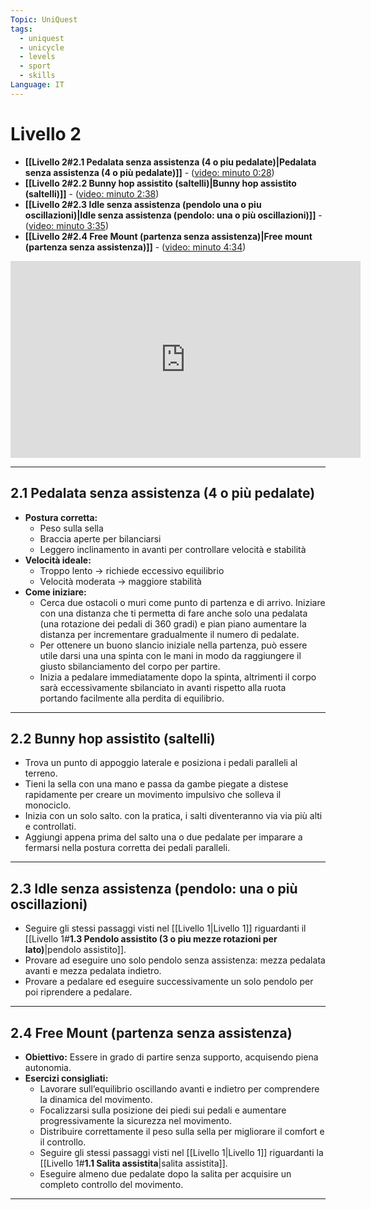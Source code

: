 ```yaml
---
Topic: UniQuest
tags:
  - uniquest
  - unicycle
  - levels
  - sport
  - skills
Language: IT
---
```

# **Livello 2**

- **[[Livello 2#**2.1 Pedalata senza assistenza (4 o piu pedalate)**|Pedalata senza assistenza (4 o più pedalate)]]** - ([video: minuto 0:28](https://www.youtube.com/watch?v=ss8iPrDfTs0&list=PL-cykddDwi53A0l5YuAIzl0sLa4y5eED_&index=2&t=28s))
- **[[Livello 2#**2.2 Bunny hop assistito (saltelli)**|Bunny hop assistito (saltelli)]]** - ([video: minuto 2:38](https://www.youtube.com/watch?v=ss8iPrDfTs0&list=PL-cykddDwi53A0l5YuAIzl0sLa4y5eED_&index=2&t=158s)) 
- **[[Livello 2#**2.3 Idle senza assistenza (pendolo una o piu oscillazioni)**|Idle senza assistenza (pendolo: una o più oscillazioni)]]** - ([video: minuto 3:35](https://www.youtube.com/watch?v=ss8iPrDfTs0&list=PL-cykddDwi53A0l5YuAIzl0sLa4y5eED_&index=2&t=215s))
- **[[Livello 2#**2.4 Free Mount (partenza senza assistenza)**|Free mount (partenza senza assistenza)]]** - ([video: minuto 4:34](https://www.youtube.com/watch?v=ss8iPrDfTs0&list=PL-cykddDwi53A0l5YuAIzl0sLa4y5eED_&index=2&t=274s))

<iframe width="560" height="315" src="https://www.youtube.com/embed/ss8iPrDfTs0?si=tEHNTOXE5G3AM352" title="YouTube video player" frameborder="0" allow="accelerometer; autoplay; clipboard-write; encrypted-media; gyroscope; picture-in-picture; web-share" referrerpolicy="strict-origin-when-cross-origin" allowfullscreen></iframe>

---
## **2.1 Pedalata senza assistenza (4 o più pedalate)**

- **Postura corretta:**
    - Peso sulla sella
    - Braccia aperte per bilanciarsi
    - Leggero inclinamento in avanti per controllare velocità e stabilità
- **Velocità ideale:**
    - Troppo lento → richiede eccessivo equilibrio
    - Velocità moderata → maggiore stabilità
- **Come iniziare:**
	- Cerca due ostacoli o muri come punto di partenza e di arrivo. Iniziare con una distanza che ti permetta di fare anche solo una pedalata (una rotazione dei pedali di 360 gradi) e pian piano aumentare la distanza per incrementare gradualmente il numero di pedalate.
	- Per ottenere un buono slancio iniziale nella partenza, può essere utile darsi una una spinta con le mani in modo da raggiungere il giusto sbilanciamento del corpo per partire.
	- Inizia a pedalare immediatamente dopo la spinta, altrimenti il corpo sarà eccessivamente sbilanciato in avanti rispetto alla ruota portando facilmente alla perdita di equilibrio.

---
## **2.2  Bunny hop assistito (saltelli)**

- Trova un punto di appoggio laterale e posiziona i pedali paralleli al terreno.
- Tieni la sella con una mano e passa da gambe piegate a distese rapidamente per creare un movimento impulsivo che solleva il monociclo.
- Inizia con un solo salto. con la pratica, i salti diventeranno via via più alti e controllati.
- Aggiungi appena prima del salto una o due pedalate per imparare a fermarsi nella postura corretta dei pedali paralleli.

---
## **2.3 Idle senza assistenza (pendolo: una o più oscillazioni)**

- Seguire gli stessi passaggi visti nel [[Livello 1|Livello 1]] riguardanti il [[Livello 1#**1.3 Pendolo assistito (3 o piu mezze rotazioni per lato)**|pendolo assistito]].
- Provare ad eseguire uno solo pendolo senza assistenza: mezza pedalata avanti e mezza pedalata indietro.
- Provare a pedalare ed eseguire successivamente un solo pendolo per poi riprendere a pedalare.

---
## **2.4 Free Mount (partenza senza assistenza)**

- **Obiettivo:** Essere in grado di partire senza supporto, acquisendo piena autonomia.
- **Esercizi consigliati:**
    - Lavorare sull’equilibrio oscillando avanti e indietro per comprendere la dinamica del movimento.
    - Focalizzarsi sulla posizione dei piedi sui pedali e aumentare progressivamente la sicurezza nel movimento.
    - Distribuire correttamente il peso sulla sella per migliorare il comfort e il controllo.
    - Seguire gli stessi passaggi visti nel [[Livello 1|Livello 1]] riguardanti la [[Livello 1#**1.1 Salita assistita**|salita assistita]].
    - Eseguire almeno due pedalate dopo la salita per acquisire un completo controllo del movimento.

---